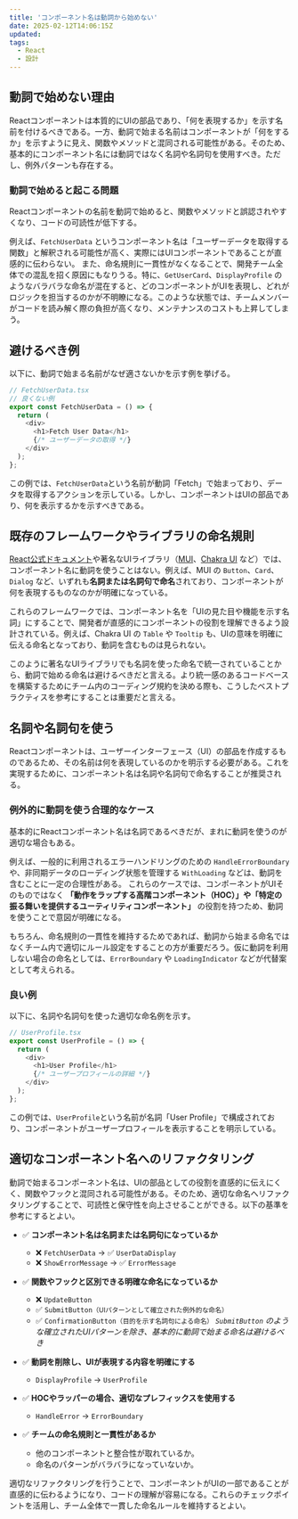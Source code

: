 ```yaml
---
title: 'コンポーネント名は動詞から始めない'
date: 2025-02-12T14:06:15Z
updated:
tags:
  - React
  - 設計
---
```


## 動詞で始めない理由

Reactコンポーネントは本質的にUIの部品であり、「何を表現するか」を示す名前を付けるべきである。一方、動詞で始まる名前はコンポーネントが「何をするか」を示すように見え、関数やメソッドと混同される可能性がある。そのため、基本的にコンポーネント名には動詞ではなく名詞や名詞句を使用すべき。ただし、例外パターンも存在する。

### 動詞で始めると起こる問題

Reactコンポーネントの名前を動詞で始めると、関数やメソッドと誤認されやすくなり、コードの可読性が低下する。

例えば、`FetchUserData` というコンポーネント名は「ユーザーデータを取得する関数」と解釈される可能性が高く、実際にはUIコンポーネントであることが直感的に伝わらない。
また、命名規則に一貫性がなくなることで、開発チーム全体での混乱を招く原因にもなりうる。特に、`GetUserCard`、`DisplayProfile` のようなバラバラな命名が混在すると、どのコンポーネントがUIを表現し、どれがロジックを担当するのかが不明瞭になる。このような状態では、チームメンバーがコードを読み解く際の負担が高くなり、メンテナンスのコストも上昇してしまう。

## 避けるべき例

以下に、動詞で始まる名前がなぜ適さないかを示す例を挙げる。

```ts
// FetchUserData.tsx
// 良くない例
export const FetchUserData = () => {
  return (
    <div>
      <h1>Fetch User Data</h1>
      {/* ユーザーデータの取得 */}
    </div>
  );
};
```

この例では、`FetchUserData`という名前が動詞「Fetch」で始まっており、データを取得するアクションを示している。しかし、コンポーネントはUIの部品であり、何を表示するかを示すべきである。

## 既存のフレームワークやライブラリの命名規則

[React公式ドキュメント](https://react.dev/)や著名なUIライブラリ（[MUI](https://mui.com/)、[Chakra UI](https://chakra-ui.com/) など）では、コンポーネント名に動詞を使うことはない。例えば、MUI の `Button`、`Card`、`Dialog` など、いずれも**名詞または名詞句で命名**されており、コンポーネントが何を表現するものなのかが明確になっている。

これらのフレームワークでは、コンポーネント名を「UIの見た目や機能を示す名詞」にすることで、開発者が直感的にコンポーネントの役割を理解できるよう設計されている。例えば、Chakra UI の `Table` や `Tooltip` も、UIの意味を明確に伝える命名となっており、動詞を含むものは見られない。

このように著名なUIライブラリでも名詞を使った命名で統一されていることから、動詞で始める命名は避けるべきだと言える。より統一感のあるコードベースを構築するためにチーム内のコーディング規約を決める際も、こうしたベストプラクティスを参考にすることは重要だと言える。

## 名詞や名詞句を使う

Reactコンポーネントは、ユーザーインターフェース（UI）の部品を作成するものであるため、その名前は何を表現しているのかを明示する必要がある。これを実現するために、コンポーネント名は名詞や名詞句で命名することが推奨される。

### 例外的に動詞を使う合理的なケース

基本的にReactコンポーネント名は名詞であるべきだが、まれに動詞を使うのが適切な場合もある。

例えば、一般的に利用されるエラーハンドリングのための `HandleErrorBoundary` や、非同期データのローディング状態を管理する `WithLoading` などは、動詞を含むことに一定の合理性がある。
これらのケースでは、コンポーネントがUIそのものではなく **「動作をラップする高階コンポーネント（HOC）」や「特定の振る舞いを提供するユーティリティコンポーネント」** の役割を持つため、動詞を使うことで意図が明確になる。

もちろん、命名規則の一貫性を維持するためであれば、動詞から始まる命名ではなくチーム内で適切にルール設定をすることの方が重要だろう。仮に動詞を利用しない場合の命名としては、`ErrorBoundary` や `LoadingIndicator` などが代替案として考えられる。

### 良い例

以下に、名詞や名詞句を使った適切な命名例を示す。

```ts
// UserProfile.tsx
export const UserProfile = () => {
  return (
    <div>
      <h1>User Profile</h1>
      {/* ユーザープロフィールの詳細 */}
    </div>
  );
};
```

この例では、`UserProfile`という名前が名詞「User Profile」で構成されており、コンポーネントがユーザープロフィールを表示することを明示している。

## 適切なコンポーネント名へのリファクタリング

動詞で始まるコンポーネント名は、UIの部品としての役割を直感的に伝えにくく、関数やフックと混同される可能性がある。そのため、適切な命名へリファクタリングすることで、可読性と保守性を向上させることができる。以下の基準を参考にするとよい。

- ✅ **コンポーネント名は名詞または名詞句になっているか**

  - ❌ `FetchUserData` → ✅ `UserDataDisplay`
  - ❌ `ShowErrorMessage` → ✅ `ErrorMessage`

- ✅ **関数やフックと区別できる明確な命名になっているか**

  - ❌ `UpdateButton`
  - ✅ `SubmitButton`<small>（UIパターンとして確立された例外的な命名）</small>
  - ✅ `ConfirmationButton`<small>（目的を示す名詞句による命名）</small>
    _`SubmitButton` のような確立されたUIパターンを除き、基本的に動詞で始まる命名は避けるべき_

- ✅ **動詞を削除し、UIが表現する内容を明確にする**

  - `DisplayProfile` → `UserProfile`

- ✅ **HOCやラッパーの場合、適切なプレフィックスを使用する**

  - `HandleError` → `ErrorBoundary`

- ✅ **チームの命名規則と一貫性があるか**
  - 他のコンポーネントと整合性が取れているか。
  - 命名のパターンがバラバラになっていないか。

適切なリファクタリングを行うことで、コンポーネントがUIの一部であることが直感的に伝わるようになり、コードの理解が容易になる。これらのチェックポイントを活用し、チーム全体で一貫した命名ルールを維持するとよい。
